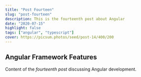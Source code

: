 ```yaml
---
title: "Post Fourteen"
slug: "post-fourteen"
description: This is the fourteenth post about Angular
date: "2020-07-15"
highlight: false
tags: ["angular", "typescript"]
cover: https://picsum.photos/seed/post-14/400/200
---
```


## Angular Framework Features

Content of the _fourteenth post_ discussing Angular development.
